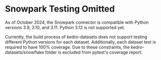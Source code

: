 # Snowpark Testing Omitted
As of October 2024, the Snowpark connector is compatible with Python versions 3.9, 3.10, and 3.11. Python 3.12 is not supported yet.

Currently, the build process of kedro-datasets does not support testing different Python versions for each dataset. Additionally, each dataset test is required to have 100% coverage. Due to these constraints, the kedro-datasets/snowflake folder is excluded from pytest's coverage report.

